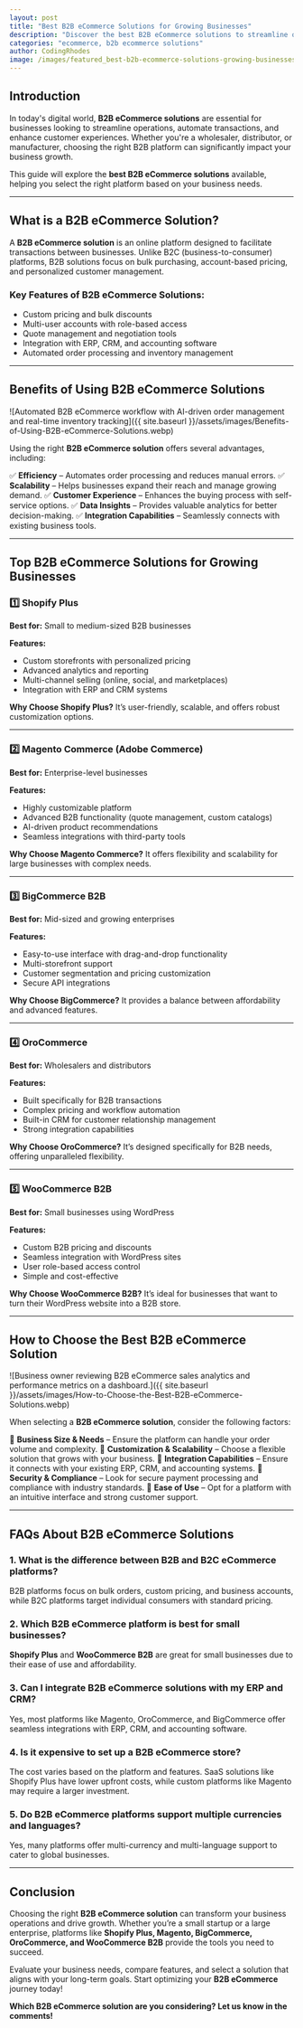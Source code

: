```yaml
---
layout: post
title: "Best B2B eCommerce Solutions for Growing Businesses"
description: "Discover the best B2B eCommerce solutions to streamline operations, boost sales, and scale your business efficiently. Compare top platforms now."
categories: "ecommerce, b2b ecommerce solutions"
author: CodingRhodes
image: /images/featured_best-b2b-ecommerce-solutions-growing-businesses.webp
---
```


## Introduction

In today's digital world, **B2B eCommerce solutions** are essential for businesses looking to streamline operations, automate transactions, and enhance customer experiences. Whether you're a wholesaler, distributor, or manufacturer, choosing the right B2B platform can significantly impact your business growth.

This guide will explore the **best B2B eCommerce solutions** available, helping you select the right platform based on your business needs.

---

## What is a B2B eCommerce Solution?

A **B2B eCommerce solution** is an online platform designed to facilitate transactions between businesses. Unlike B2C (business-to-consumer) platforms, B2B solutions focus on bulk purchasing, account-based pricing, and personalized customer management.

### Key Features of B2B eCommerce Solutions:
- Custom pricing and bulk discounts
- Multi-user accounts with role-based access
- Quote management and negotiation tools
- Integration with ERP, CRM, and accounting software
- Automated order processing and inventory management

---

## Benefits of Using B2B eCommerce Solutions

![Automated B2B eCommerce workflow with AI-driven order management and real-time inventory tracking]({{ site.baseurl }}/assets/images/Benefits-of-Using-B2B-eCommerce-Solutions.webp)


Using the right **B2B eCommerce solution** offers several advantages, including:

✅ **Efficiency** – Automates order processing and reduces manual errors.
✅ **Scalability** – Helps businesses expand their reach and manage growing demand.
✅ **Customer Experience** – Enhances the buying process with self-service options.
✅ **Data Insights** – Provides valuable analytics for better decision-making.
✅ **Integration Capabilities** – Seamlessly connects with existing business tools.

<ins class="adsbygoogle"
     style="display:block"
     data-ad-client="ca-pub-2784742237479601"
     data-ad-slot="3760872290"
     data-ad-format="auto"
     data-full-width-responsive="true"></ins>
<script>
     (adsbygoogle = window.adsbygoogle || []).push({});
</script>

---

## Top B2B eCommerce Solutions for Growing Businesses

### 1️⃣ **Shopify Plus**
**Best for:** Small to medium-sized B2B businesses

**Features:**
- Custom storefronts with personalized pricing
- Advanced analytics and reporting
- Multi-channel selling (online, social, and marketplaces)
- Integration with ERP and CRM systems

**Why Choose Shopify Plus?**
It’s user-friendly, scalable, and offers robust customization options.

---

### 2️⃣ **Magento Commerce (Adobe Commerce)**
**Best for:** Enterprise-level businesses

**Features:**
- Highly customizable platform
- Advanced B2B functionality (quote management, custom catalogs)
- AI-driven product recommendations
- Seamless integrations with third-party tools

**Why Choose Magento Commerce?**
It offers flexibility and scalability for large businesses with complex needs.

---

### 3️⃣ **BigCommerce B2B**
**Best for:** Mid-sized and growing enterprises

**Features:**
- Easy-to-use interface with drag-and-drop functionality
- Multi-storefront support
- Customer segmentation and pricing customization
- Secure API integrations

**Why Choose BigCommerce?**
It provides a balance between affordability and advanced features.

---

### 4️⃣ **OroCommerce**
**Best for:** Wholesalers and distributors

**Features:**
- Built specifically for B2B transactions
- Complex pricing and workflow automation
- Built-in CRM for customer relationship management
- Strong integration capabilities

**Why Choose OroCommerce?**
It’s designed specifically for B2B needs, offering unparalleled flexibility.

---

### 5️⃣ **WooCommerce B2B**
**Best for:** Small businesses using WordPress

**Features:**
- Custom B2B pricing and discounts
- Seamless integration with WordPress sites
- User role-based access control
- Simple and cost-effective

**Why Choose WooCommerce B2B?**
It’s ideal for businesses that want to turn their WordPress website into a B2B store.

---

## How to Choose the Best B2B eCommerce Solution

![Business owner reviewing B2B eCommerce sales analytics and performance metrics on a dashboard.]({{ site.baseurl }}/assets/images/How-to-Choose-the-Best-B2B-eCommerce-Solutions.webp)

When selecting a **B2B eCommerce solution**, consider the following factors:

🔹 **Business Size & Needs** – Ensure the platform can handle your order volume and complexity.
🔹 **Customization & Scalability** – Choose a flexible solution that grows with your business.
🔹 **Integration Capabilities** – Ensure it connects with your existing ERP, CRM, and accounting systems.
🔹 **Security & Compliance** – Look for secure payment processing and compliance with industry standards.
🔹 **Ease of Use** – Opt for a platform with an intuitive interface and strong customer support.

---

<ins class="adsbygoogle"
     style="display:block"
     data-ad-client="ca-pub-2784742237479601"
     data-ad-slot="3760872290"
     data-ad-format="auto"
     data-full-width-responsive="true"></ins>
<script>
     (adsbygoogle = window.adsbygoogle || []).push({});
</script>

## FAQs About B2B eCommerce Solutions

### 1. What is the difference between B2B and B2C eCommerce platforms?
B2B platforms focus on bulk orders, custom pricing, and business accounts, while B2C platforms target individual consumers with standard pricing.

### 2. Which B2B eCommerce platform is best for small businesses?
**Shopify Plus** and **WooCommerce B2B** are great for small businesses due to their ease of use and affordability.

### 3. Can I integrate B2B eCommerce solutions with my ERP and CRM?
Yes, most platforms like Magento, OroCommerce, and BigCommerce offer seamless integrations with ERP, CRM, and accounting software.

### 4. Is it expensive to set up a B2B eCommerce store?
The cost varies based on the platform and features. SaaS solutions like Shopify Plus have lower upfront costs, while custom platforms like Magento may require a larger investment.

### 5. Do B2B eCommerce platforms support multiple currencies and languages?
Yes, many platforms offer multi-currency and multi-language support to cater to global businesses.

---

## Conclusion

Choosing the right **B2B eCommerce solution** can transform your business operations and drive growth. Whether you’re a small startup or a large enterprise, platforms like **Shopify Plus, Magento, BigCommerce, OroCommerce, and WooCommerce B2B** provide the tools you need to succeed.

Evaluate your business needs, compare features, and select a solution that aligns with your long-term goals. Start optimizing your **B2B eCommerce** journey today!

**Which B2B eCommerce solution are you considering? Let us know in the comments!**
